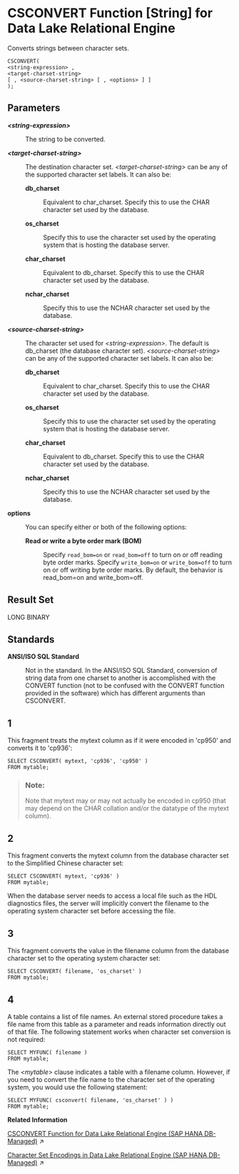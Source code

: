 <!-- loio81f552706ce21014b4d1b57dec4dfd29 -->

# CSCONVERT Function \[String\] for Data Lake Relational Engine

Converts strings between character sets.



```
CSCONVERT( 
<string-expression> ,
<target-charset-string> 
[ , <source-charset-string> [ , <options> ] ] 
);
```



<a name="loio81f552706ce21014b4d1b57dec4dfd29__CSCONVERT_params1"/>

## Parameters


<dl>
<dt><b>

*<string-expression\>*

</b></dt>
<dd>

The string to be converted.



</dd><dt><b>

*<target-charset-string\>*

</b></dt>
<dd>

The destination character set. *<target-charset-string\>* can be any of the supported character set labels. It can also be:


<dl>
<dt><b>

db\_charset

</b></dt>
<dd>

Equivalent to char\_charset. Specify this to use the CHAR character set used by the database.



</dd><dt><b>

os\_charset

</b></dt>
<dd>

Specify this to use the character set used by the operating system that is hosting the database server.



</dd><dt><b>

char\_charset

</b></dt>
<dd>

Equivalent to db\_charset. Specify this to use the CHAR character set used by the database.



</dd><dt><b>

nchar\_charset

</b></dt>
<dd>

Specify this to use the NCHAR character set used by the database.



</dd>
</dl>



</dd><dt><b>

*<source-charset-string\>*

</b></dt>
<dd>

The character set used for *<string-expression\>*. The default is db\_charset \(the database character set\). *<source-charset-string\>* can be any of the supported character set labels. It can also be:


<dl>
<dt><b>

db\_charset

</b></dt>
<dd>

Equivalent to char\_charset. Specify this to use the CHAR character set used by the database.



</dd><dt><b>

os\_charset

</b></dt>
<dd>

Specify this to use the character set used by the operating system that is hosting the database server.



</dd><dt><b>

char\_charset

</b></dt>
<dd>

Equivalent to db\_charset. Specify this to use the CHAR character set used by the database.



</dd><dt><b>

nchar\_charset

</b></dt>
<dd>

Specify this to use the NCHAR character set used by the database.



</dd>
</dl>



</dd><dt><b>

options

</b></dt>
<dd>

You can specify either or both of the following options:


<dl>
<dt><b>

Read or write a byte order mark \(BOM\)

</b></dt>
<dd>

Specify `read_bom=on` or `read_bom=off` to turn on or off reading byte order marks. Specify `write_bom=on` or `write_bom=off` to turn on or off writing byte order marks. By default, the behavior is read\_bom=on and write\_bom=off.



</dd>
</dl>



</dd>
</dl>



<a name="loio81f552706ce21014b4d1b57dec4dfd29__CSCONVERT_returns1"/>

## Result Set

LONG BINARY



<a name="loio81f552706ce21014b4d1b57dec4dfd29__CSCONVERT_standards1"/>

## Standards


<dl>
<dt><b>

ANSI/ISO SQL Standard

</b></dt>
<dd>

Not in the standard. In the ANSI/ISO SQL Standard, conversion of string data from one charset to another is accomplished with the CONVERT function \(not to be confused with the CONVERT function provided in the software\) which has different arguments than CSCONVERT.



</dd>
</dl>



<a name="loio81f552706ce21014b4d1b57dec4dfd29__CSCONVERT_ex1"/>

## 1

This fragment treats the mytext column as if it were encoded in 'cp950' and converts it to 'cp936':

```
SELECT CSCONVERT( mytext, 'cp936', 'cp950' )
FROM mytable;
```

> ### Note:  
> Note that mytext may or may not actually be encoded in cp950 \(that may depend on the CHAR collation and/or the datatype of the mytext column\).



<a name="loio81f552706ce21014b4d1b57dec4dfd29__CSCONVERT_ex2"/>

## 2

This fragment converts the mytext column from the database character set to the Simplified Chinese character set:

```
SELECT CSCONVERT( mytext, 'cp936' )
FROM mytable;
```

When the database server needs to access a local file such as the HDL diagnostics files, the server will implicitly convert the filename to the operating system character set before accessing the file.



<a name="loio81f552706ce21014b4d1b57dec4dfd29__CSCONVERT_ex3"/>

## 3

This fragment converts the value in the filename column from the database character set to the operating system character set:

```
SELECT CSCONVERT( filename, 'os_charset' )
FROM mytable;
```



<a name="loio81f552706ce21014b4d1b57dec4dfd29__CSCONVERT_ex4"/>

## 4

A table contains a list of file names. An external stored procedure takes a file name from this table as a parameter and reads information directly out of that file. The following statement works when character set conversion is not required:

```
SELECT MYFUNC( filename )
FROM mytable;
```

The *<mytable\>* clause indicates a table with a filename column. However, if you need to convert the file name to the character set of the operating system, you would use the following statement:

```
SELECT MYFUNC( csconvert( filename, 'os_charset' ) )
FROM mytable;
```

**Related Information**  


[CSCONVERT Function for Data Lake Relational Engine (SAP HANA DB-Managed)](https://help.sap.com/viewer/a898e08b84f21015969fa437e89860c8/2024_3_QRC/en-US/418e39de3c0f4540aef5839871b4d08c.html "Converts strings between character sets.") :arrow_upper_right:

[Character Set Encodings in Data Lake Relational Engine (SAP HANA DB-Managed)](https://help.sap.com/viewer/9220e7fec0fe4503b5c5a6e21d584e63/2024_3_QRC/en-US/8a8f277561e547b8a4a0fdfc7f7db7f7.html "A complete list of supported character set encodings for SAP HANA Cloud, data lake and their aliases.") :arrow_upper_right:

